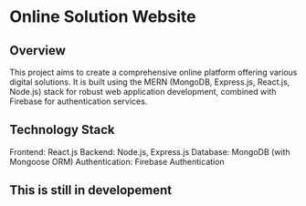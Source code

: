 # Online Solution Website
## Overview
This project aims to create a comprehensive online platform offering various digital solutions. It is built using the MERN (MongoDB, Express.js, React.js, Node.js) stack for robust web application development, combined with Firebase for authentication services.

## Technology Stack
Frontend: React.js
Backend: Node.js, Express.js
Database: MongoDB (with Mongoose ORM)
Authentication: Firebase Authentication

## This is still in developement




